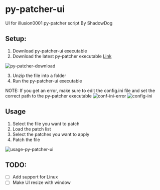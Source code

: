 # py-patcher-ui
UI for illusion0001 py-patcher script By ShadowDog

## Setup:

1. Download py-patcher-ui executable
2. Download the latest py-patcher executable [Link](https://github.com/illusion0001/py-patcher/releases)

![py-patcher-download](https://github.com/shadowdog9500/py-patcher-ui/blob/main/resources/img/py-patcher-download.jpg)

3. Unzip the file into a folder
4. Run the py-patcher-ui executable

NOTE: If you get an error, make sure to edit the config.ini file and set the correct path to the py-patcher executable
![conf-ini-error](https://github.com/shadowdog9500/py-patcher-ui/blob/main/resources/img/config-error.jpg)
![config-ini](https://github.com/shadowdog9500/py-patcher-ui/blob/main/resources/img/conf-ini.jpg)

## Usage

1. Select the file you want to patch
2. Load the patch list
3. Select the patches you want to apply
4. Patch the file

![usage-py-patcher-ui](https://github.com/shadowdog9500/py-patcher-ui/blob/main/resources/img/py-patcher-ui.png)

## TODO: 

 - [ ] Add support for Linux
 - [ ] Make UI resize with window